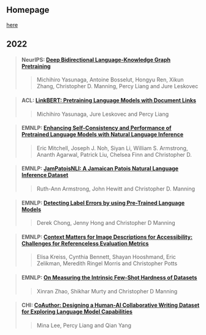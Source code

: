 ## Homepage

[here](https://nlp.stanford.edu/pubs/)

## 2022

> #### NeurIPS: [Deep Bidirectional Language-Knowledge Graph Pretraining](./paper/2210.09338.pdf)  
>> Michihiro Yasunaga, Antoine Bosselut, Hongyu Ren, Xikun Zhang, Christopher D. Manning, Percy Liang and Jure Leskovec 
>>  


> #### ACL: [LinkBERT: Pretraining Language Models with Document Links](./paper/2203.15827.pdf)
>> Michihiro Yasunaga, Jure Leskovec and Percy Liang
>>


> #### EMNLP: [Enhancing Self-Consistency and Performance of Pretrained Language Models with Natural Language Inference](./paper/concord.pdf)
>> Eric Mitchell, Joseph J. Noh, Siyan Li, William S. Armstrong, Ananth Agarwal, Patrick Liu, Chelsea Finn and Christopher D.
>>


> #### EMNLP: [JamPatoisNLI: A Jamaican Patois Natural Language Inference Dataset](./paper/armstrong2022jampatoisnli.pdf)
>> Ruth-Ann Armstrong, John Hewitt and Christopher D. Manning
>>


> #### EMNLP: [Detecting Label Errors by using Pre-Trained Language Models](./paper/chong2022labelerrors.pdf)
>> Derek Chong, Jenny Hong and Christopher D Manning
>>


> #### EMNLP: [Context Matters for Image Descriptions for Accessibility: Challenges for Referenceless Evaluation Metrics](./paper/2205.10646.pdf)
>> Elisa Kreiss, Cynthia Bennett, Shayan Hooshmand, Eric Zelikman, Meredith Ringel Morris and Christopher Potts
>>


> #### EMNLP: [On Measuring the Intrinsic Few-Shot Hardness of Datasets](./paper/zhao2022spread.pdf)
>> Xinran Zhao, Shikhar Murty and Christopher D Manning
>>


> #### CHI: [CoAuthor: Designing a Human-AI Collaborative Writing Dataset for Exploring Language Model Capabilities](./paper/2201.06796.pdf)
>> Mina Lee, Percy Liang and Qian Yang
>>


